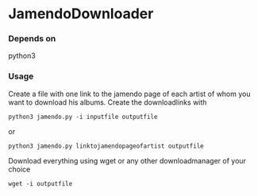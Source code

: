 # JamendoDownloader
### Depends on
python3

### Usage
Create a file with one link to the jamendo page of each artist of whom you want to download his albums. Create the downloadlinks with

    python3 jamendo.py -i inputfile outputfile
or

    python3 jamendo.py linktojamendopageofartist outputfile

Download everything using wget or any other downloadmanager of your choice

    wget -i outputfile
